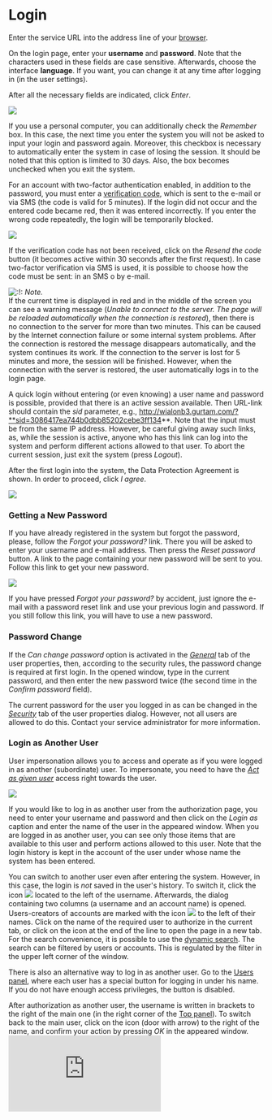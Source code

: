 # Login

Enter the service URL into the address line of your [browser](https://docs.wialon.com/en/hosting/req/req#web_browser).

On the login page, enter your **username** and **password**. Note that the characters used in these fields are case sensitive. Afterwards, choose the interface **language**. If you want, you can change it at any time after logging in \(in the user settings\).

After all the necessary fields are indicated, click _Enter_.

![](https://docs.wialon.com/en/hosting/_media/gui/login.png)

If you use a personal computer, you can additionally check the _Remember_ box. In this case, the next time you enter the system you will not be asked to input your login and password again. Moreover, this checkbox is necessary to automatically enter the system in case of losing the session. It should be noted that this option is limited to 30 days. Also, the box becomes unchecked when you exit the system.

For an account with two-factor authentication enabled, in addition to the password, you must enter a [verification code](https://docs.wialon.com/en/hosting/user/set/security?&#dvuxfaktornaja_autentifikacija), which is sent to the e-mail or via SMS \(the code is valid for 5 minutes\). If the login did not occur and the entered code became red, then it was entered incorrectly. If you enter the wrong code repeatedly, the login will be temporarily blocked.

![](https://docs.wialon.com/en/hosting/_media/gui/login_code.png)

If the verification code has not been received, click on the _Resend the code_ button \(it becomes active within 30 seconds after the first request\). In case two-factor verification via SMS is used, it is possible to choose how the code must be sent: in an SMS o by e-mail.

![:!:](https://docs.wialon.com/en/hosting/lib/images/smileys/icon_exclaim.gif) _Note._  
If the current time is displayed in red and in the middle of the screen you can see a warning message \(_Unable to connect to the server. The page will be reloaded automatically when the connection is restored_\), then there is no connection to the server for more than two minutes. This can be caused by the Internet connection failure or some internal system problems. After the connection is restored the message disappears automatically, and the system continues its work. If the connection to the server is lost for 5 minutes and more, the session will be finished. However, when the connection with the server is restored, the user automatically logs in to the login page.

A quick login without entering \(or even knowing\) a user name and password is possible, provided that there is an active session available. Then URL-link should contain the _sid_ parameter, e.g., http://wialonb3.gurtam.com/?**sid=3086417ea744b0dbb85202cebe3ff134**. Note that the input must be from the same IP address. However, be careful giving away such links, as, while the session is active, anyone who has this link can log into the system and perform different actions allowed to that user. To abort the current session, just exit the system \(press _Logout_\).

After the first login into the system, the Data Protection Agreement is shown. In order to proceed, click _I agree_.

![](https://docs.wialon.com/en/hosting/_media/gui/gdpr.png)

### Getting a New Password <a id="getting_a_new_password"></a>

If you have already registered in the system but forgot the password, please, follow the _Forgot your password?_ link. There you will be asked to enter your username and e-mail address. Then press the _Reset password_ button. A link to the page containing your new password will be sent to you. Follow this link to get your new password.

![](https://docs.wialon.com/en/hosting/_media/gui/reset_pw.png)

If you have pressed _Forgot your password?_ by accident, just ignore the e-mail with a password reset link and use your previous login and password. If you still follow this link, you will have to use a new password.

### Password Change <a id="password_change"></a>

If the _Can change password_ option is activated in the [_General_](https://docs.wialon.com/en/hosting/cms/users/props#general) tab of the user properties, then, according to the security rules, the password change is required at first login. In the opened window, type in the current password, and then enter the new password twice \(the second time in the _Confirm password_ field\).

The current password for the user you logged in as can be changed in the [_Security_](https://docs.wialon.com/en/hosting/user/set/security?#authorization_settings) tab of the user properties dialog. However, not all users are allowed to do this. Contact your service administrator for more information.

### Login as Another User <a id="login_as_another_user"></a>

User impersonation allows you to access and operate as if you were logged in as another \(subordinate\) user. To impersonate, you need to have the [_Act as given user_](https://docs.wialon.com/en/hosting/cms/rights/user#special_rights) access right towards the user.

![](https://docs.wialon.com/en/hosting/_media/gui/loginas.png)

If you would like to log in as another user from the authorization page, you need to enter your username and password and then click on the _Login as_ caption and enter the name of the user in the appeared window. When you are logged in as another user, you can see only those items that are available to this user and perform actions allowed to this user. Note that the login history is kept in the account of the user under whose name the system has been entered.

You can switch to another user even after entering the system. However, in this case, the login is _not_ saved in the user's history. To switch it, click the icon ![](https://docs.wialon.com/en/hosting/_media/icons/login.png) located to the left of the username. Afterwards, the dialog containing two columns \(a username and an account name\) is opened. Users-creators of accounts are marked with the icon ![](https://docs.wialon.com/en/hosting/_media/icons/user_creator.png) to the left of their names. Click on the name of the required user to authorize in the current tab, or click on the icon at the end of the line to open the page in a new tab. For the search convenience, it is possible to use the [dynamic search](https://docs.wialon.com/en/hosting/user/gui/masks#dynamic_search). The search can be filtered by users or accounts. This is regulated by the filter in the upper left corner of the window.

There is also an alternative way to log in as another user. Go to the [Users panel](https://docs.wialon.com/en/hosting/user/users/users), where each user has a special button for logging in under his name. If you do not have enough access privileges, the button is disabled.

After authorization as another user, the username is written in brackets to the right of the main one \(in the right corner of the [Top panel](https://docs.wialon.com/en/hosting/user/gui/top)\). To switch back to the main user, click on the icon \(door with arrow\) to the right of the name, and confirm your action by pressing _OK_ in the appeared window.![](https://docs.wialon.com/en/hosting/lib/exe/indexer.php?id=user%3Agui%3Alogin&1550213545)

|  |
| :--- |


